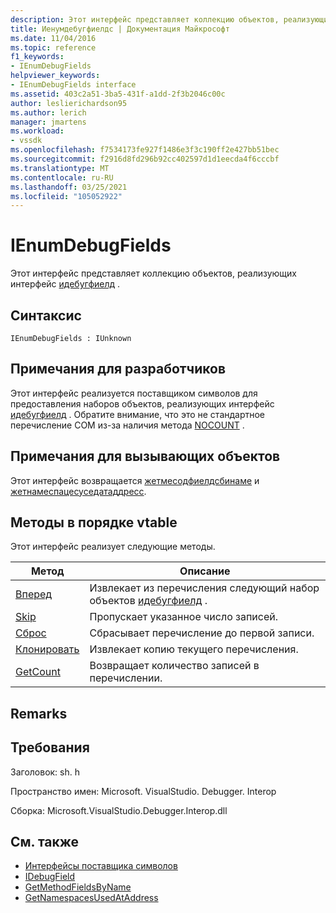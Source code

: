 ```yaml
---
description: Этот интерфейс представляет коллекцию объектов, реализующих интерфейс Идебугфиелд.
title: Иенумдебугфиелдс | Документация Майкрософт
ms.date: 11/04/2016
ms.topic: reference
f1_keywords:
- IEnumDebugFields
helpviewer_keywords:
- IEnumDebugFields interface
ms.assetid: 403c2a51-3ba5-431f-a1dd-2f3b2046c00c
author: leslierichardson95
ms.author: lerich
manager: jmartens
ms.workload:
- vssdk
ms.openlocfilehash: f7534173fe927f1486e3f3c190ff2e427bb51bec
ms.sourcegitcommit: f2916d8fd296b92cc402597d1d1eecda4f6cccbf
ms.translationtype: MT
ms.contentlocale: ru-RU
ms.lasthandoff: 03/25/2021
ms.locfileid: "105052922"
---
```

# <a name="ienumdebugfields"></a>IEnumDebugFields
Этот интерфейс представляет коллекцию объектов, реализующих интерфейс [идебугфиелд](../../../extensibility/debugger/reference/idebugfield.md) .

## <a name="syntax"></a>Синтаксис

```
IEnumDebugFields : IUnknown
```

## <a name="notes-for-implementers"></a>Примечания для разработчиков
 Этот интерфейс реализуется поставщиком символов для предоставления наборов объектов, реализующих интерфейс [идебугфиелд](../../../extensibility/debugger/reference/idebugfield.md) . Обратите внимание, что это не стандартное перечисление COM из-за наличия метода [NOCOUNT](../../../extensibility/debugger/reference/ienumdebugfields-getcount.md) .

## <a name="notes-for-callers"></a>Примечания для вызывающих объектов
 Этот интерфейс возвращается [жетмесодфиелдсбинаме](../../../extensibility/debugger/reference/idebugsymbolprovider-getmethodfieldsbyname.md) и [жетнамеспацесуседатаддресс](../../../extensibility/debugger/reference/idebugsymbolprovider-getnamespacesusedataddress.md).

## <a name="methods-in-vtable-order"></a>Методы в порядке vtable
 Этот интерфейс реализует следующие методы.

|Метод|Описание|
|------------|-----------------|
|[Вперед](../../../extensibility/debugger/reference/ienumdebugfields-next.md)|Извлекает из перечисления следующий набор объектов [идебугфиелд](../../../extensibility/debugger/reference/idebugfield.md) .|
|[Skip](../../../extensibility/debugger/reference/ienumdebugfields-skip.md)|Пропускает указанное число записей.|
|[Сброс](../../../extensibility/debugger/reference/ienumdebugfields-reset.md)|Сбрасывает перечисление до первой записи.|
|[Клонировать](../../../extensibility/debugger/reference/ienumdebugfields-clone.md)|Извлекает копию текущего перечисления.|
|[GetCount](../../../extensibility/debugger/reference/ienumdebugfields-getcount.md)|Возвращает количество записей в перечислении.|

## <a name="remarks"></a>Remarks

## <a name="requirements"></a>Требования
 Заголовок: sh. h

 Пространство имен: Microsoft. VisualStudio. Debugger. Interop

 Сборка: Microsoft.VisualStudio.Debugger.Interop.dll

## <a name="see-also"></a>См. также
- [Интерфейсы поставщика символов](../../../extensibility/debugger/reference/symbol-provider-interfaces.md)
- [IDebugField](../../../extensibility/debugger/reference/idebugfield.md)
- [GetMethodFieldsByName](../../../extensibility/debugger/reference/idebugsymbolprovider-getmethodfieldsbyname.md)
- [GetNamespacesUsedAtAddress](../../../extensibility/debugger/reference/idebugsymbolprovider-getnamespacesusedataddress.md)
